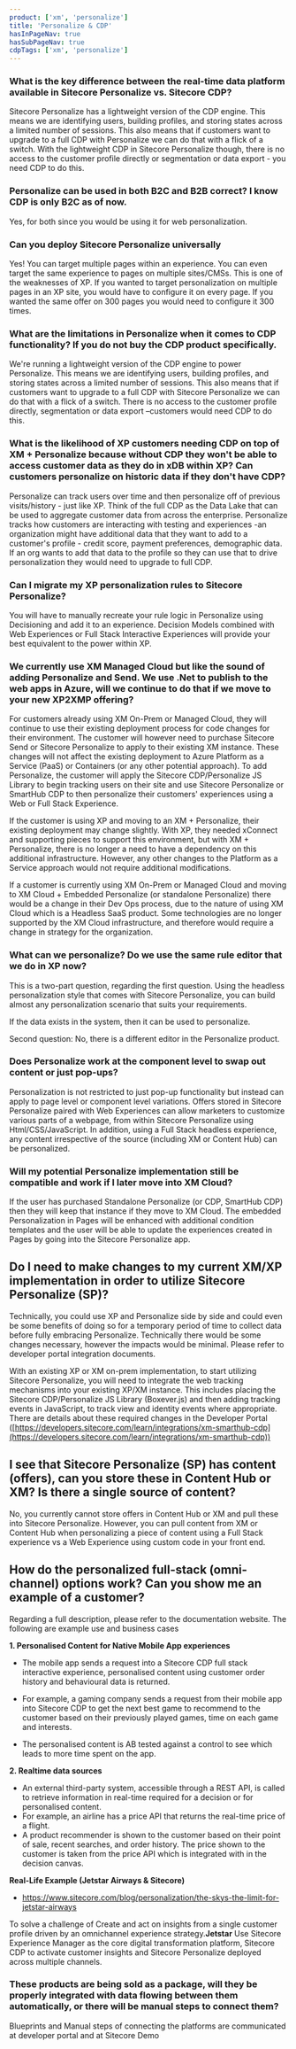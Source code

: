 ```yaml
---
product: ['xm', 'personalize']
title: 'Personalize & CDP'
hasInPageNav: true
hasSubPageNav: true
cdpTags: ['xm', 'personalize']
---
```


### What is the key difference between the real-time data platform available in Sitecore Personalize vs. Sitecore CDP?

Sitecore Personalize has a lightweight version of the CDP engine. This means we are identifying users, building profiles, and storing states across a limited number of sessions. This also means that if customers want to upgrade to a full CDP with Personalize we can do that with a flick of a switch. With the lightweight CDP in Sitecore Personalize though, there is no access to the customer profile directly or segmentation or data export - you need CDP to do this.

### Personalize can be used in both B2C and B2B correct? I know CDP is only B2C as of now.

Yes, for both since you would be using it for web personalization.

### Can you deploy Sitecore Personalize universally

Yes! You can target multiple pages within an experience. You can even target the same experience to pages on multiple sites/CMSs. This is one of the weaknesses of XP. If you wanted to target personalization on multiple pages in an XP site, you would have to configure it on every page. If you wanted the same offer on 300 pages you would need to configure it 300 times.

### What are the limitations in Personalize when it comes to CDP functionality? If you do not buy the CDP product specifically.

We&#39;re running a lightweight version of the CDP engine to power Personalize. This means we are identifying users, building profiles, and storing states across a limited number of sessions. This also means that if customers want to upgrade to a full CDP with Sitecore Personalize we can do that with a flick of a switch. There is no access to the customer profile directly, segmentation or data export –customers would need CDP to do this.

### What is the likelihood of XP customers needing CDP on top of XM + Personalize because without CDP they won&#39;t be able to access customer data as they do in xDB within XP? Can customers personalize on historic data if they don&#39;t have CDP?

Personalize can track users over time and then personalize off of previous visits/history - just like XP. Think of the full CDP as the Data Lake that can be used to aggregate customer data from across the enterprise. Personalize tracks how customers are interacting with testing and experiences -an organization might have additional data that they want to add to a customer&#39;s profile - credit score, payment preferences, demographic data. If an org wants to add that data to the profile so they can use that to drive personalization they would need to upgrade to full CDP.

### Can I migrate my XP personalization rules to Sitecore Personalize?

You will have to manually recreate your rule logic in Personalize using Decisioning and add it to an experience. Decision Models combined with Web Experiences or Full Stack Interactive Experiences will provide your best equivalent to the power within XP.

### We currently use XM Managed Cloud but like the sound of adding Personalize and Send. We use .Net to publish to the web apps in Azure, will we continue to do that if we move to your new XP2XMP offering?

For customers already using XM On-Prem or Managed Cloud, they will continue to use their existing deployment process for code changes for their environment. The customer will however need to purchase Sitecore Send or Sitecore Personalize to apply to their existing XM instance. These changes will not affect the existing deployment to Azure Platform as a Service (PaaS) or Containers (or any other potential approach). To add Personalize, the customer will apply the Sitecore CDP/Personalize JS Library to begin tracking users on their site and use Sitecore Personalize or SmartHub CDP to then personalize their customers&#39; experiences using a Web or Full Stack Experience.

If the customer is using XP and moving to an XM + Personalize, their existing deployment may change slightly. With XP, they needed xConnect and supporting pieces to support this environment, but with XM + Personalize, there is no longer a need to have a dependency on this additional infrastructure. However, any other changes to the Platform as a Service approach would not require additional modifications.

If a customer is currently using XM On-Prem or Managed Cloud and moving to XM Cloud + Embedded Personalize (or standalone Personalize) there would be a change in their Dev Ops process, due to the nature of using XM Cloud which is a Headless SaaS product. Some technologies are no longer supported by the XM Cloud infrastructure, and therefore would require a change in strategy for the organization.

### What can we personalize? Do we use the same rule editor that we do in XP now?

This is a two-part question, regarding the first question. Using the headless personalization style that comes with Sitecore Personalize, you can build almost any personalization scenario that suits your requirements.

If the data exists in the system, then it can be used to personalize.

Second question: No, there is a different editor in the Personalize product.

### Does Personalize work at the component level to swap out content or just pop-ups?

Personalization is not restricted to just pop-up functionality but instead can apply to page level or component level variations. Offers stored in Sitecore Personalize paired with Web Experiences can allow marketers to customize various parts of a webpage, from within Sitecore Personalize using Html/CSS/JavaScript. In addition, using a Full Stack headless experience, any content irrespective of the source (including XM or Content Hub) can be personalized.

### Will my potential Personalize implementation still be compatible and work if I later move into XM Cloud?

If the user has purchased Standalone Personalize (or CDP, SmartHub CDP) then they will keep that instance if they move to XM Cloud. The embedded Personalization in Pages will be enhanced with additional condition templates and the user will be able to update the experiences created in Pages by going into the Sitecore Personalize app.

## Do I need to make changes to my current XM/XP implementation in order to utilize Sitecore Personalize (SP)?

Technically, you could use XP and Personalize side by side and could even be some benefits of doing so for a temporary period of time to collect data before fully embracing Personalize. Technically there would be some changes necessary, however the impacts would be minimal. Please refer to developer portal integration documents.

With an existing XP or XM on-prem implementation, to start utilizing Sitecore Personalize, you will need to integrate the web tracking mechanisms into your existing XP/XM instance. This includes placing the Sitecore CDP/Personalize JS Library (Boxever.js) and then adding tracking events in JavaScript, to track view and identity events where appropriate. There are details about these required changes in the Developer Portal ([https://developers.sitecore.com/learn/integrations/xm-smarthub-cdp](https://developers.sitecore.com/learn/integrations/xm-smarthub-cdp))

## I see that Sitecore Personalize (SP) has content (offers), can you store these in Content Hub or XM? Is there a single source of content?

No, you currently cannot store offers in Content Hub or XM and pull these into Sitecore Personalize. However, you can pull content from XM or Content Hub when personalizing a piece of content using a Full Stack experience vs a Web Experience using custom code in your front end.

## How do the personalized full-stack (omni-channel) options work? Can you show me an example of a customer?

Regarding a full description, please refer to the documentation website. The following are example use and business cases

**1. Personalised Content for Native Mobile App experiences**

- The mobile app sends a request into a Sitecore CDP full stack interactive experience, personalised content using customer order history and behavioural data is returned.
- For example, a gaming company sends a request from their mobile app into Sitecore CDP to get the next best game to recommend to the customer based on their previously played games, time on each game and interests.

- The personalised content is AB tested against a control to see which leads to more time spent on the app.

**2. Realtime data sources**

- An external third-party system, accessible through a REST API, is called to retrieve information in real-time required for a decision or for personalised content.
- For example, an airline has a price API that returns the real-time price of a flight.
- A product recommender is shown to the customer based on their point of sale, recent searches, and order history. The price shown to the customer is taken from the price API which is integrated with in the decision canvas.

**Real-Life Example (Jetstar Airways &amp; Sitecore)**

- [https://www.sitecore.com/blog/personalization/the-skys-the-limit-for-jetstar-airways ](https://www.sitecore.com/blog/personalization/the-skys-the-limit-for-jetstar-airways%C2%A0)

To solve a challenge of Create and act on insights from a single customer profile driven by an omnichannel experience strategy.**Jetstar** Use Sitecore Experience Manager as the core digital transformation platform, Sitecore CDP to activate customer insights and Sitecore Personalize deployed across multiple channels.

### These products are being sold as a package, will they be properly integrated with data flowing between them automatically, or there will be manual steps to connect them?

Blueprints and Manual steps of connecting the platforms are communicated at developer portal and at Sitecore Demo
